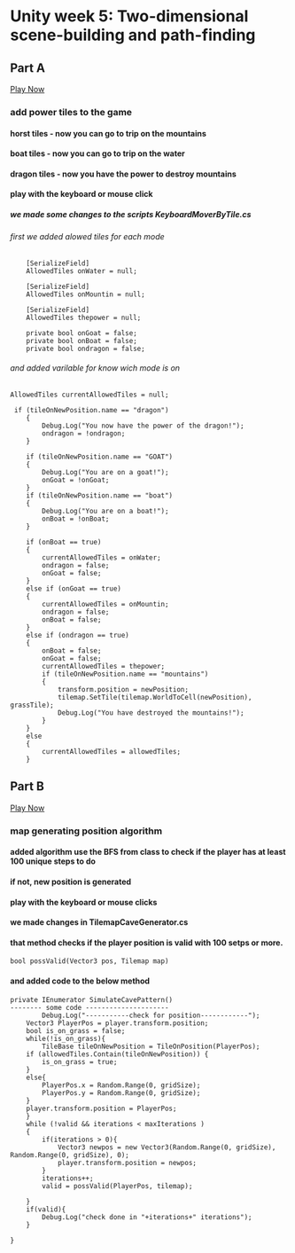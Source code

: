 # Unity week 5: Two-dimensional scene-building and path-finding

## Part A
[Play Now](https://tommy-bar.itch.io/tilemap-game-objects-power)
### add power tiles to the game
#### horst tiles - now you can go to trip on the mountains
#### boat tiles - now you can go to trip on the water
#### dragon tiles - now you have the power to destroy mountains
#### play with the keyboard or mouse click
##### we made some changes to the scripts KeyboardMoverByTile.cs
###### first we added alowed tiles for each mode
```
    [SerializeField]
    AllowedTiles onWater = null;

    [SerializeField]
    AllowedTiles onMountin = null;

    [SerializeField]
    AllowedTiles thepower = null;
    
    private bool onGoat = false;
    private bool onBoat = false;
    private bool ondragon = false;
```
###### and added varilable for know wich mode is on

    AllowedTiles currentAllowedTiles = null;
    
     if (tileOnNewPosition.name == "dragon")
        {
            Debug.Log("You now have the power of the dragon!");
            ondragon = !ondragon;
        }

        if (tileOnNewPosition.name == "GOAT")
        {
            Debug.Log("You are on a goat!");
            onGoat = !onGoat;
        }
        if (tileOnNewPosition.name == "boat")
        {
            Debug.Log("You are on a boat!");
            onBoat = !onBoat;
        }
        
        if (onBoat == true)
        {
            currentAllowedTiles = onWater;
            ondragon = false;
            onGoat = false;
        }
        else if (onGoat == true)
        {
            currentAllowedTiles = onMountin;
            ondragon = false;
            onBoat = false;
        }
        else if (ondragon == true)
        {
            onBoat = false;
            onGoat = false;
            currentAllowedTiles = thepower;
            if (tileOnNewPosition.name == "mountains")
            {
                transform.position = newPosition;
                tilemap.SetTile(tilemap.WorldToCell(newPosition), grassTile);
                Debug.Log("You have destroyed the mountains!");
            }
        }
        else
        {
            currentAllowedTiles = allowedTiles;
        }
## Part B
[Play Now](https://tommy-bar.itch.io/tilemap-game-objects-power)
### map generating position algorithm
#### added algorithm use the BFS from class to check if the player has at least 100 unique steps to do
#### if not, new position is generated
#### play with the keyboard or mouse clicks
#### we made changes in TilemapCaveGenerator.cs
#### that method checks if the player position is valid with 100 setps or more.
    bool possValid(Vector3 pos, Tilemap map)
#### and added code to the below method
    private IEnumerator SimulateCavePattern()
    -------- some code ---------------------
            Debug.Log("-----------check for position------------");
        Vector3 PlayerPos = player.transform.position;
        bool is_on_grass = false;
        while(!is_on_grass){
            TileBase tileOnNewPosition = TileOnPosition(PlayerPos);
        if (allowedTiles.Contain(tileOnNewPosition)) {
            is_on_grass = true;
        }
        else{
            PlayerPos.x = Random.Range(0, gridSize);
            PlayerPos.y = Random.Range(0, gridSize);
        }
        player.transform.position = PlayerPos; 
        }
        while (!valid && iterations < maxIterations )
        {
            if(iterations > 0){
                Vector3 newpos = new Vector3(Random.Range(0, gridSize), Random.Range(0, gridSize), 0);
                player.transform.position = newpos;
            }
            iterations++;
            valid = possValid(PlayerPos, tilemap);
            
        }
        if(valid){
            Debug.Log("check done in "+iterations+" iterations");
        }

    }


